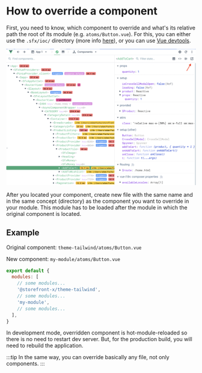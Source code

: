 # How to override a component

First, you need to know, which component to override and what's its relative path the root of its module (e.g. `atoms/Button.vue`). For this, you can either use the `.sfx/ioc/` directory (more info [here](/general/sfx)), or you can use [Vue devtools](https://devtools.vuejs.org).

![Vue devtools](../assets/images/vue-devtools.png)

After you located your component, create new file with the same name and in the same concept (directory) as the component you want to override in your module. This module has to be loaded after the module in which the original component is located.

## Example

Original component: `theme-tailwind/atoms/Button.vue`

New component: `my-module/atoms/Button.vue`

```javascript
export default {
  modules: [
    // some modules...
    '@storefront-x/theme-tailwind',
    // some modules...
    'my-module',
    // some modules...
  ],
}
```

In development mode, overridden component is hot-module-reloaded so there is no need to restart dev server. But, for the production build, you will need to rebuild the application.

:::tip
In the same way, you can override basically any file, not only components.
:::
